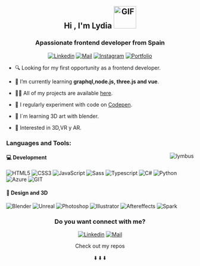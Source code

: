 <h2 align="center">Hi , I'm Lydia  <img align="rigth" alt="GIF" src="https://media.giphy.com/media/5IWUD4e16wgV0qHOY0/giphy.gif" width="60" height="60" /> </h1>
<h3 align="center">Apassionate frontend developer from Spain </h3>
<div align="center">
 
[![Linkedin](https://img.shields.io/badge/-AAFFF7?&labelColor=AAFFF7&logo=linkedin&logoColor=black)](https://www.linkedin.com/in/lydia-est%C3%A9vez-chamorro/)
[![Mail](https://img.shields.io/badge/-AAFFF7?&labelColor=AAFFF7&logo=gmail&logoColor=black)](hola@lymbus.xyz)
[![Instagram](https://img.shields.io/badge/-AAFFF7?&labelColor=AAFFF7&logo=instagram&logoColor=black)](https://www.instagram.com/lymbus.xyz/)
[![Portfolio](https://img.shields.io/badge/-🐲Portfolio-AAFFF7?&labelColor=AAFFF7&logo=link&logoColor=black)](https://lymbus.github.io/dev/)

 </div>
 
 
<div align="left">


- 🔍 Looking for my first opportunity as a frontend developer.

- 🌱 I’m currently learning **graphql,node.js, three.js and vue**.

- 👨‍💻 All of my projects are available [here](https://lymbus.github.io/dev/).

- 📝 I regularly experiment with code on [Codepen](https://codepen.io/lymbus).

- 🎨 I´m learning 3D art with blender.

- 💙 Interested in 3D,VR y AR.


</div>

<div> 
   <h3 align="left">Languages and Tools:</h3>

  <img align="right" src="https://github-readme-stats.vercel.app/api/top-langs?username=lymbus&show_icons=true&locale=en&layout=compact&bg_color=AAFFF7&title_color=000000&hide_border=false" alt="lymbus" />
 <div align="left"> 

  <h4> 💻 Development </h4>

  <p align="left"> 

  ![HTML5](https://img.shields.io/badge/-HTML5-AAFFF7?&labelColor=AAFFF7&logo=html5&logoColor=black)
  ![CSS3](https://img.shields.io/badge/-CSS3-AAFFF7?&labelColor=AAFFF7&logo=css3&logoColor=black)
  ![JavaScript](https://img.shields.io/badge/-Javascript-AAFFF7?&labelColor=AAFFF7&logo=javascript&logoColor=black)
  ![Sass](https://img.shields.io/badge/-Sass-AAFFF7?&labelColor=AAFFF7&logo=sass&logoColor=black)
  ![Typescript](https://img.shields.io/badge/-Typescript-AAFFF7?&labelColor=AAFFF7&logo=typescript&logoColor=black)
  ![C#](https://img.shields.io/badge/-CSharp-AAFFF7?&labelColor=AAFFF7&logo=csharp&logoColor=black)
  ![Python](https://img.shields.io/badge/-Python-AAFFF7?&labelColor=AAFFF7&logo=python&logoColor=black)
  ![Azure](https://img.shields.io/badge/-Azure-AAFFF7?&labelColor=AAFFF7&logo=azuredevops&logoColor=black)
  ![GIT](https://img.shields.io/badge/-GIT-AAFFF7?&labelColor=AAFFF7&logo=git&logoColor=black)

  </p>


  <h4> 🎨 Design and 3D </h4>

  <p align="left"> 


  ![Blender](https://img.shields.io/badge/-Blender-AAFFF7?&labelColor=AAFFF7&logo=blender&logoColor=black)
  ![Unreal](https://img.shields.io/badge/-Unreal-AAFFF7?&labelColor=AAFFF7&logo=unreal-engine&logoColor=black)
  ![Photoshop](https://img.shields.io/badge/-Photoshop-AAFFF7?&labelColor=AAFFF7&logo=adobe-photoshop&logoColor=black)
  ![Illustrator](https://img.shields.io/badge/-Illustrator-AAFFF7?&labelColor=AAFFF7&logo=adobe-illustrator&logoColor=black)
  ![Aftereffects](https://img.shields.io/badge/-Aftereffects-AAFFF7?&labelColor=AAFFF7&logo=adobe-after-effects&logoColor=black)
  ![Spark](https://img.shields.io/badge/-SparkAR-AAFFF7?&labelColor=AAFFF7&logo=spark-ar&logoColor=black)

  </p>
 </div>

</div>


<h3 align="center">Do you want connect with me? </h3>

<div align="center"> 
 
[![Linkedin](https://img.shields.io/badge/-Linkedin-AAFFF7?&labelColor=AAFFF7&logo=linkedin&logoColor=black)](https://www.linkedin.com/in/lydia-est%C3%A9vez-chamorro/)
[![Mail](https://img.shields.io/badge/-Email-AAFFF7?&labelColor=AAFFF7&logo=gmail&logoColor=black)](hola@lymbus.xyz)

</div>


<p align="center">Check out my repos </p>
<p align="center">⬇️ ⬇️ ⬇️</p>

